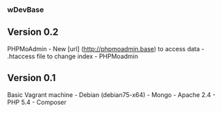 ### wDevBase

## Version 0.2

PHPMoAdmin
    - New [url] (http://phpmoadmin.base) to access data 
    - .htaccess file to change index
    - PHPMoadmin


## Version 0.1

Basic Vagrant machine
    - Debian (debian75-x64)
    - Mongo
    - Apache 2.4
    - PHP 5.4
    - Composer